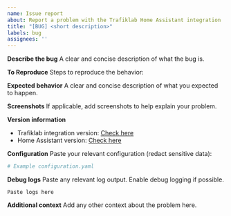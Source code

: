 ```yaml
---
name: Issue report
about: Report a problem with the Trafiklab Home Assistant integration
title: "[BUG] <short description>"
labels: bug
assignees: ''
---
```


**Describe the bug**
A clear and concise description of what the bug is.

**To Reproduce**
Steps to reproduce the behavior:

**Expected behavior**
A clear and concise description of what you expected to happen.

**Screenshots**
If applicable, add screenshots to help explain your problem.

**Version information**
- Trafiklab integration version: [Check here](https://my.home-assistant.io/redirect/integration/?domain=trafiklab)
- Home Assistant version: [Check here](https://my.home-assistant.io/redirect/system_health/)

**Configuration**
Paste your relevant configuration (redact sensitive data):
```yaml
# Example configuration.yaml
```

**Debug logs**
Paste any relevant log output. Enable debug logging if possible.
```
Paste logs here
```

**Additional context**
Add any other context about the problem here.
